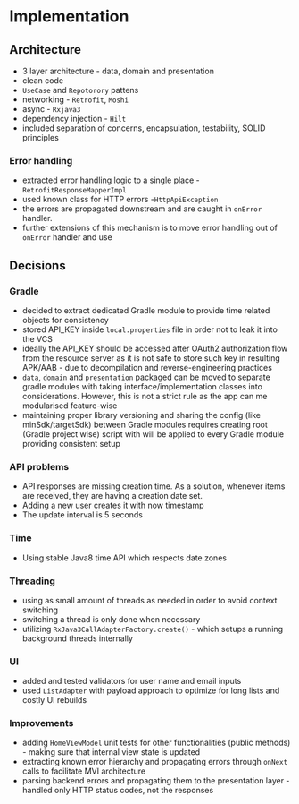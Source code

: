 # Implementation

## Architecture

- 3 layer architecture - data, domain and presentation
- clean code
- `UseCase` and `Repotorory` pattens
- networking - `Retrofit`, `Moshi`
- async - `Rxjava3`
- dependency injection - `Hilt`
- included separation of concerns, encapsulation, testability, SOLID principles

### Error handling

- extracted error handling logic to a single place - `RetrofitResponseMapperImpl`
- used known class for HTTP errors -`HttpApiException`
- the errors are propagated downstream and are caught in `onError` handler.
- further extensions of this mechanism is to move error handling out of `onError` handler and use

## Decisions

### Gradle

- decided to extract dedicated Gradle module to provide time related objects for consistency
- stored API_KEY inside `local.properties` file in order not to leak it into the VCS
- ideally the API_KEY should be accessed after OAuth2 authorization flow from the resource server as
  it is not safe to store such key in resulting APK/AAB - due to decompilation and
  reverse-engineering practices
- `data`, `domain` and `presentation` packaged can be moved to separate gradle modules with taking
  interface/implementation classes into considerations. However, this is not a strict rule as the
  app can me modularised feature-wise
- maintaining proper library versioning and sharing the config (like minSdk/targetSdk) between
  Gradle modules requires creating root (Gradle project wise) script with will be applied to every
  Gradle module providing consistent setup

### API problems

- API responses are missing creation time. As a solution, whenever items are received, they are
  having a creation date set.
- Adding a new user creates it with now timestamp
- The update interval is 5 seconds

### Time

- Using stable Java8 time API which respects date zones

### Threading

- using as small amount of threads as needed in order to avoid context switching
- switching a thread is only done when necessary
- utilizing `RxJava3CallAdapterFactory.create()` - which setups a running background threads
  internally

### UI

- added and tested validators for user name and email inputs
- used `ListAdapter` with payload approach to optimize for long lists and costly UI rebuilds

### Improvements

- adding `HomeViewModel` unit tests for other functionalities (public methods) - making sure that
  internal view state is updated
- extracting known error hierarchy and propagating errors through `onNext` calls to facilitate MVI
  architecture
- parsing backend errors and propagating them to the presentation layer - handled only HTTP status
  codes, not the responses